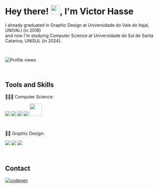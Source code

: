 <h1 align="left">Hey there! <img src="https://raw.githubusercontent.com/kaueMarques/kaueMarques/master/hi.gif" width="30px" height="30px">, I'm Victor Hasse</h1>
<p>I already graduated in Graphic Design at Universidade do Vale do Itajaí, UNIVALI (in 2018) <br> and now I'm studying Computer Science at Universidade do Sul de Santa Catarina, UNISUL (in 2024).</p>
<br>
<p align="left"> <img src="https://komarev.com/ghpvc/?username=victorhasse&color=red" alt="Profile views" /> </p>
<br>
<!--
<p>
<img width="530em" src="https://github-readme-stats.vercel.app/api?username=victorhasse&show_icons=true&theme=vision-friendly-dark" alt="victorhasse's stats"/>
<img width="530em" src="https://github-readme-stats.vercel.app/api/top-langs/?username=victorhasse&layout=compact&theme=vision-friendly-dark" alt="victorhasse's most languages"/>
</p>
<br>
-->

## Tools and Skills

<p>🧑🏼‍💻 Computer Science:</p>
<p>
  <img src="https://img.shields.io/badge/mac%20os-000000?style=for-the-badge&logo=apple&logoColor=white"/>
  <img src="https://img.shields.io/badge/GitHub-100000?style=for-the-badge&logo=github&logoColor=white"/>
  <img src="https://img.shields.io/badge/Xcode-007ACC?style=for-the-badge&logo=Xcode&logoColor=white"/>
  <img src="https://img.shields.io/badge/apache%20netbeans-1B6AC6?style=for-the-badge&logo=apache%20netbeans%20IDE&logoColor=white">
  <img src="https://cdn.jsdelivr.net/gh/devicons/devicon/icons/java/java-original-wordmark.svg" width="40" height="40"/>
</p>
<br>
<p>✍🏻 Graphic Design:</p>
<p>
  <img src="https://img.shields.io/badge/Adobe%20Photoshop-31A8FF?style=for-the-badge&logo=Adobe%20Photoshop&logoColor=black"/>
  <img src="https://img.shields.io/badge/Adobe%20Illustrator-FF9A00?style=for-the-badge&logo=adobe%20illustrator&logoColor=white"/>
  <img src="https://img.shields.io/badge/Adobe%20Premiere%20Pro-9999FF?style=for-the-badge&logo=Adobe%20Premiere%20Pro&logoColor=white"/>
</p>
<br>

## Contact

<p>
  <a href="https://linktr.ee/victorhasse" target="_blank">
  <img align="center" src="https://img.shields.io/badge/linktree-39E09B?style=for-the-badge&logo=linktree&logoColor=white" alt="codepen"/>
</a>
</p>


<!--
**victorhasse/victorhasse** is a ✨ _special_ ✨ repository because its `README.md` (this file) appears on your GitHub profile.

Here are some ideas to get you started:

- 🔭 I’m currently working on ...
- 🌱 I’m currently learning ...
- 👯 I’m looking to collaborate on ...
- 🤔 I’m looking for help with ...
- 💬 Ask me about ...
- 📫 How to reach me: ...
- 😄 Pronouns: ...
- ⚡ Fun fact: ...
-->
